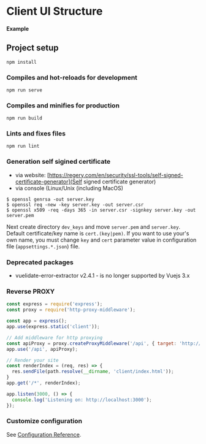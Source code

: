 # Client UI Structure
#### Example

## Project setup
```
npm install
```

### Compiles and hot-reloads for development
```
npm run serve
```

### Compiles and minifies for production
```
npm run build
```

### Lints and fixes files
```
npm run lint
```

### Generation self sigined certificate
* via website: [https://regery.com/en/security/ssl-tools/self-signed-certificate-generator](Self signed certificate generator)
* via console (Linux/Unix (including MacOS)
```terminal
$ openssl genrsa -out server.key
$ openssl req -new -key server.key -out server.csr
$ openssl x509 -req -days 365 -in server.csr -signkey server.key -out server.pem
```
Next create directory `dev_keys` and move `server.pem` and `server.key`. Default certificate/key name is `cert.(key|pem)`. If you want to use your's own name, you must change `key` and `cert` parameter value in configuration file (`appsettings.*.json`) file.

### Deprecated packages
* vuelidate-error-extractor v2.4.1 - is no longer supported by Vuejs 3.x

### Reverse PROXY

```javascript
const express = require('express');
const proxy = require('http-proxy-middleware');

const app = express();
app.use(express.static('client'));

// Add middleware for http proxying 
const apiProxy = proxy.createProxyMiddleware('/api', { target: 'http://localhost:8080' });
app.use('/api', apiProxy);

// Render your site
const renderIndex = (req, res) => {
  res.sendFile(path.resolve(__dirname, 'client/index.html'));
}
app.get('/*', renderIndex);

app.listen(3000, () => {
  console.log('Listening on: http://localhost:3000');
});
```

### Customize configuration
See [Configuration Reference](https://cli.vuejs.org/config/).

